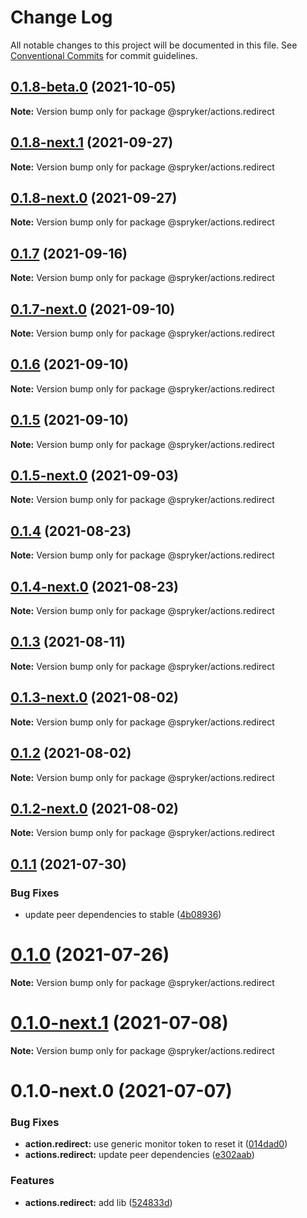 # Change Log

All notable changes to this project will be documented in this file.
See [Conventional Commits](https://conventionalcommits.org) for commit guidelines.

## [0.1.8-beta.0](https://github.com/spryker/ui-components/compare/@spryker/actions.redirect@0.1.8-next.1...@spryker/actions.redirect@0.1.8-beta.0) (2021-10-05)

**Note:** Version bump only for package @spryker/actions.redirect





## [0.1.8-next.1](https://github.com/spryker/ui-components/compare/@spryker/actions.redirect@0.1.7...@spryker/actions.redirect@0.1.8-next.1) (2021-09-27)

**Note:** Version bump only for package @spryker/actions.redirect





## [0.1.8-next.0](https://github.com/spryker/zed-gui/compare/@spryker/actions.redirect@0.1.4...@spryker/actions.redirect@0.1.8-next.0) (2021-09-27)

**Note:** Version bump only for package @spryker/actions.redirect





## [0.1.7](https://github.com/spryker/ui-components/compare/@spryker/actions.redirect@0.1.7-next.0...@spryker/actions.redirect@0.1.7) (2021-09-16)

**Note:** Version bump only for package @spryker/actions.redirect





## [0.1.7-next.0](https://github.com/spryker/ui-components/compare/@spryker/actions.redirect@0.1.6...@spryker/actions.redirect@0.1.7-next.0) (2021-09-10)

**Note:** Version bump only for package @spryker/actions.redirect





## [0.1.6](https://github.com/spryker/ui-components/compare/@spryker/actions.redirect@0.1.5-next.0...@spryker/actions.redirect@0.1.6) (2021-09-10)

**Note:** Version bump only for package @spryker/actions.redirect





## [0.1.5](https://github.com/spryker/ui-components/compare/@spryker/actions.redirect@0.1.5-next.0...@spryker/actions.redirect@0.1.5) (2021-09-10)

**Note:** Version bump only for package @spryker/actions.redirect





## [0.1.5-next.0](https://github.com/spryker/ui-components/compare/@spryker/actions.redirect@0.1.4...@spryker/actions.redirect@0.1.5-next.0) (2021-09-03)

**Note:** Version bump only for package @spryker/actions.redirect





## [0.1.4](https://github.com/spryker/ui-components/compare/@spryker/actions.redirect@0.1.4-next.0...@spryker/actions.redirect@0.1.4) (2021-08-23)

**Note:** Version bump only for package @spryker/actions.redirect





## [0.1.4-next.0](https://github.com/spryker/ui-components/compare/@spryker/actions.redirect@0.1.3...@spryker/actions.redirect@0.1.4-next.0) (2021-08-23)

**Note:** Version bump only for package @spryker/actions.redirect





## [0.1.3](https://github.com/spryker/ui-components/compare/@spryker/actions.redirect@0.1.3-next.0...@spryker/actions.redirect@0.1.3) (2021-08-11)

**Note:** Version bump only for package @spryker/actions.redirect





## [0.1.3-next.0](https://github.com/spryker/ui-components/compare/@spryker/actions.redirect@0.1.2...@spryker/actions.redirect@0.1.3-next.0) (2021-08-02)

**Note:** Version bump only for package @spryker/actions.redirect





## [0.1.2](https://github.com/spryker/ui-components/compare/@spryker/actions.redirect@0.1.2-next.0...@spryker/actions.redirect@0.1.2) (2021-08-02)

**Note:** Version bump only for package @spryker/actions.redirect





## [0.1.2-next.0](https://github.com/spryker/ui-components/compare/@spryker/actions.redirect@0.1.1...@spryker/actions.redirect@0.1.2-next.0) (2021-08-02)

**Note:** Version bump only for package @spryker/actions.redirect





## [0.1.1](https://github.com/spryker/ui-components/compare/@spryker/actions.redirect@0.1.0...@spryker/actions.redirect@0.1.1) (2021-07-30)


### Bug Fixes

* update peer dependencies to stable ([4b08936](https://github.com/spryker/ui-components/commit/4b0893691360cf4bd66935aed24873266c98c4e4))





# [0.1.0](https://github.com/spryker/ui-components/compare/@spryker/actions.redirect@0.1.0-next.1...@spryker/actions.redirect@0.1.0) (2021-07-26)

**Note:** Version bump only for package @spryker/actions.redirect





# [0.1.0-next.1](https://github.com/spryker/ui-components/compare/@spryker/actions.redirect@0.1.0-next.0...@spryker/actions.redirect@0.1.0-next.1) (2021-07-08)

**Note:** Version bump only for package @spryker/actions.redirect





# 0.1.0-next.0 (2021-07-07)


### Bug Fixes

* **action.redirect:** use generic monitor token to reset it ([014dad0](https://github.com/spryker/ui-components/commit/014dad0c1e0c136d6843a2c4c995b04182decabb))
* **actions.redirect:** update peer dependencies ([e302aab](https://github.com/spryker/ui-components/commit/e302aab8e565c3474eb39ce1158318b86abb65d8))


### Features

* **actions.redirect:** add lib ([524833d](https://github.com/spryker/ui-components/commit/524833d7c1e986e5fc232c8ecd563682304d74af))
